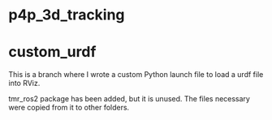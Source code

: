 # p4p_3d_tracking

# custom_urdf

This is a branch where I wrote a custom Python launch file to load a urdf file into RViz.

tmr_ros2 package has been added, but it is unused. The files necessary were copied from it to other folders.
